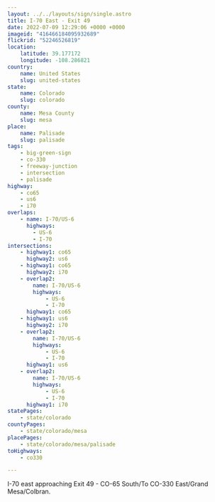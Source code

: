 ```yaml
---
layout: ../../layouts/sign/single.astro
title: I-70 East - Exit 49
date: 2022-07-09 12:29:06 +0000 +0000
imageid: "416466184095932689"
flickrid: "52246526819"
location:
    latitude: 39.177172
    longitude: -108.286821
country:
    name: United States
    slug: united-states
state:
    name: Colorado
    slug: colorado
county:
    name: Mesa County
    slug: mesa
place:
    name: Palisade
    slug: palisade
tags:
    - big-green-sign
    - co-330
    - freeway-junction
    - intersection
    - palisade
highway:
    - co65
    - us6
    - i70
overlaps:
    - name: I-70/US-6
      highways:
        - US-6
        - I-70
intersections:
    - highway1: co65
      highway2: us6
    - highway1: co65
      highway2: i70
    - overlap2:
        name: I-70/US-6
        highways:
            - US-6
            - I-70
      highway1: co65
    - highway1: us6
      highway2: i70
    - overlap2:
        name: I-70/US-6
        highways:
            - US-6
            - I-70
      highway1: us6
    - overlap2:
        name: I-70/US-6
        highways:
            - US-6
            - I-70
      highway1: i70
statePages:
    - state/colorado
countyPages:
    - state/colorado/mesa
placePages:
    - state/colorado/mesa/palisade
toHighways:
    - co330

---
```

I-70 east approaching Exit 49 - CO-65 South/To CO-330 East/Grand Mesa/Colbran.